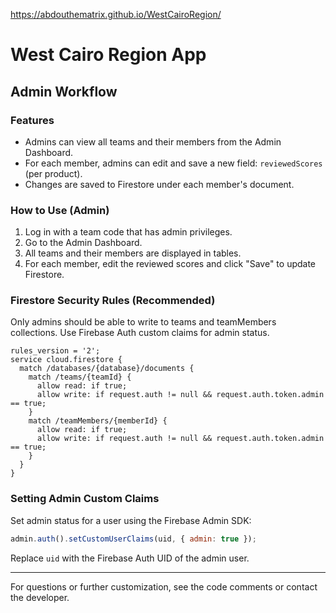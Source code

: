 https://abdouthematrix.github.io/WestCairoRegion/

# West Cairo Region App

## Admin Workflow

### Features
- Admins can view all teams and their members from the Admin Dashboard.
- For each member, admins can edit and save a new field: `reviewedScores` (per product).
- Changes are saved to Firestore under each member's document.

### How to Use (Admin)
1. Log in with a team code that has admin privileges.
2. Go to the Admin Dashboard.
3. All teams and their members are displayed in tables.
4. For each member, edit the reviewed scores and click "Save" to update Firestore.

### Firestore Security Rules (Recommended)
Only admins should be able to write to teams and teamMembers collections. Use Firebase Auth custom claims for admin status.

```
rules_version = '2';
service cloud.firestore {
  match /databases/{database}/documents {
    match /teams/{teamId} {
      allow read: if true;
      allow write: if request.auth != null && request.auth.token.admin == true;
    }
    match /teamMembers/{memberId} {
      allow read: if true;
      allow write: if request.auth != null && request.auth.token.admin == true;
    }
  }
}
```

### Setting Admin Custom Claims
Set admin status for a user using the Firebase Admin SDK:
```js
admin.auth().setCustomUserClaims(uid, { admin: true });
```
Replace `uid` with the Firebase Auth UID of the admin user.

---

For questions or further customization, see the code comments or contact the developer.
